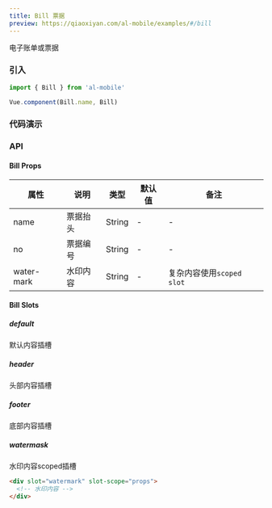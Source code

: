 ```yaml
---
title: Bill 票据
preview: https://qiaoxiyan.com/al-mobile/examples/#/bill
---
```


电子账单或票据

### 引入

```javascript
import { Bill } from 'al-mobile'

Vue.component(Bill.name, Bill)
```

### 代码演示
<!-- DEMO -->

### API

#### Bill Props
|属性 | 说明 | 类型 | 默认值 | 备注 |
|----|-----|------|------ |------|
|name|票据抬头|String|-|-|
|no|票据编号|String|-|-|
|water-mark|水印内容|String|-|复杂内容使用`scoped slot`|

#### Bill Slots

##### default
默认内容插槽

##### header
头部内容插槽

##### footer
底部内容插槽

##### watermask
水印内容scoped插槽

```html
<div slot="watermark" slot-scope="props">
  <!-- 水印内容 -->
</div>
```